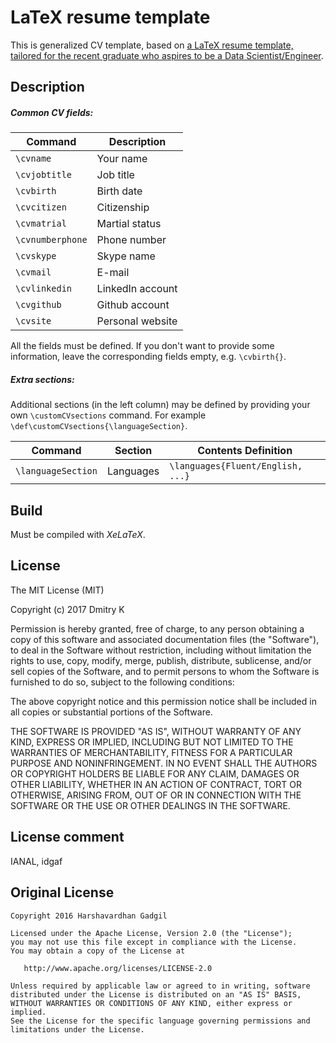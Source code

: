 # LaTeX resume template

This is generalized CV template, based on
[a LaTeX resume template, tailored for the recent graduate who aspires to be a Data Scientist/Engineer](https://github.com/opensorceror/Data-Engineer-Resume-LaTeX).

## Description

##### Common CV fields:

Command | Description
--- | ---
`\cvname`     | Your name
`\cvjobtitle` | Job title
`\cvbirth`    | Birth date
`\cvcitizen`  | Citizenship
`\cvmatrial`  | Martial status
`\cvnumberphone` | Phone number
`\cvskype`    | Skype name
`\cvmail`     | E-mail
`\cvlinkedin` | LinkedIn account
`\cvgithub`   | Github account
`\cvsite`     | Personal website

All the fields must be defined. If you don't want to provide some information,
leave the corresponding fields empty, e.g. `\cvbirth{}`.

##### Extra sections:

Additional sections (in the left column) may be defined by providing your own
`\customCVsections` command. For example `\def\customCVsections{\languageSection}`.

Command | Section | Contents Definition
--- | --- | ---
`\languageSection` | Languages | `\languages{Fluent/English, ...}`

## Build

Must be compiled with *XeLaTeX*.

## License

The MIT License (MIT)

Copyright (c) 2017 Dmitry K

Permission is hereby granted, free of charge, to any person obtaining a copy
of this software and associated documentation files (the "Software"), to deal
in the Software without restriction, including without limitation the rights
to use, copy, modify, merge, publish, distribute, sublicense, and/or sell
copies of the Software, and to permit persons to whom the Software is
furnished to do so, subject to the following conditions:

The above copyright notice and this permission notice shall be included in
all copies or substantial portions of the Software.

THE SOFTWARE IS PROVIDED "AS IS", WITHOUT WARRANTY OF ANY KIND, EXPRESS OR
IMPLIED, INCLUDING BUT NOT LIMITED TO THE WARRANTIES OF MERCHANTABILITY,
FITNESS FOR A PARTICULAR PURPOSE AND NONINFRINGEMENT. IN NO EVENT SHALL THE
AUTHORS OR COPYRIGHT HOLDERS BE LIABLE FOR ANY CLAIM, DAMAGES OR OTHER
LIABILITY, WHETHER IN AN ACTION OF CONTRACT, TORT OR OTHERWISE, ARISING FROM,
OUT OF OR IN CONNECTION WITH THE SOFTWARE OR THE USE OR OTHER DEALINGS IN
THE SOFTWARE.

## License comment
IANAL, idgaf

## Original License

```
Copyright 2016 Harshavardhan Gadgil

Licensed under the Apache License, Version 2.0 (the "License");
you may not use this file except in compliance with the License.
You may obtain a copy of the License at

   http://www.apache.org/licenses/LICENSE-2.0

Unless required by applicable law or agreed to in writing, software
distributed under the License is distributed on an "AS IS" BASIS,
WITHOUT WARRANTIES OR CONDITIONS OF ANY KIND, either express or implied.
See the License for the specific language governing permissions and
limitations under the License.
```
